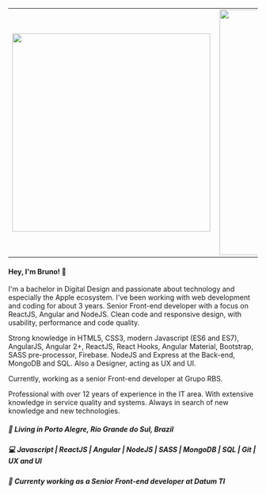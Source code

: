 <center>
<table>
  <tr>
      <td><img width="400px" align="left" src="https://github-readme-stats.vercel.app/api/top-langs/?username=brunomouranascimento&theme=radical&layout=compact" /></td>
      <td><img width="495px" align="left" src="https://github-readme-stats.vercel.app/api?username=brunomouranascimento&show_icons=true&theme=radical" /></td>
  </tr>   
</table>
</center>

<h4 align="left">
  Hey, I'm Bruno! 👋
</h4>
<p align="left">
  I'm a bachelor in Digital Design and passionate about technology and especially the Apple ecosystem. I've been working with web development and coding for about 3 years. Senior Front-end developer with a focus on ReactJS, Angular and NodeJS. Clean code and responsive design, with usability, performance and code quality.

Strong knowledge in HTML5, CSS3, modern Javascript (ES6 and ES7), AngularJS, Angular 2+, ReactJS, React Hooks, Angular Material, Bootstrap, SASS pre-processor, Firebase. NodeJS and Express at the Back-end, MongoDB and SQL. Also a Designer, acting as UX and UI.

Currently, working as a senior Front-end developer at Grupo RBS.

Professional with over 12 years of experience in the IT area. With extensive knowledge in service quality and systems. Always in search of new knowledge and new technologies. 
</p>
<h5 align="left">
  📌  Living in <b>Porto Alegre</b>, <b>Rio Grande do Sul</b>, <b>Brazil</b>  
</h5>
<h5 align="left">💻 Javascript | ReactJS | Angular | NodeJS | SASS | MongoDB | SQL | Git | UX and UI </h5>

<h5 align="left">💼 Currenty working as a Senior Front-end developer at Datum TI </h5>
